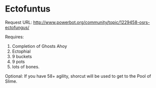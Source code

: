 Ectofuntus
==========

Request URL: http://www.powerbot.org/community/topic/1229458-osrs-ectofungus/

Requires:
1) Completion of Ghosts Ahoy
2) Ectophial
3) 9 buckets
4) 9 pots
5) lots of bones.

Optional: 
If you have 58+ agility, shorcut will be used to get to the Pool of Slime. 

